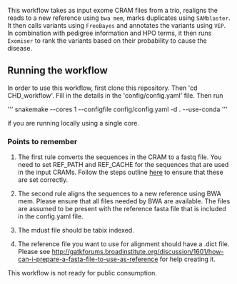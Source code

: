 This workflow takes as input exome CRAM files from a trio, realigns the reads to a new reference using `bwa mem`, marks duplicates using `SAMblaster`. It then calls variants using `FreeBayes` and annotates the variants using `VEP`. In combination with pedigree information and HPO terms, it then runs `Exomiser` to rank the variants based on their probability to cause the disease. 

## Running the workflow

In order to use this workflow, first clone this repository. Then 'cd CHD_workflow'. Fill in the details in the 'config/config.yaml' file. Then run

'''
snakemake --cores 1 --configfile config/config.yaml -d . --use-conda
'''

if you are running locally using a single core.

### Points to remember

1. The first rule converts the sequences in the CRAM to a fastq file. You need to set REF_PATH and REF_CACHE for the sequences that are used in the input CRAMs. Follow the steps outline [here](https://www.htslib.org/workflow/cram.html) to ensure that these are set correctly.

2. The second rule aligns the sequences to a new reference using BWA mem. Please ensure that all files needed by BWA are available. The files are assumed to be present with the reference fasta file that is included in the config.yaml file.

3. The mdust file should be tabix indexed.

4. The reference file you want to use for alignment should have a .dict file. Please see http://gatkforums.broadinstitute.org/discussion/1601/how-can-i-prepare-a-fasta-file-to-use-as-reference for help creating it.


This workflow is not ready for public consumption.
